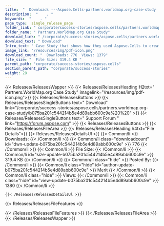 ```yaml
---
title:  "  Downloads ---Aspose.Cells-partners.worldmap.org-case-study . " 
description:  "    . " 
keywords:  "    . " 
page_type:  single_release_page
folder_link: " corporate/success-stories/aspose.cells/partners.worldmap.org-case-study/"
folder_name: " Partners.WorldMap.org Case Study"
download_link: " /corporate/success-stories/aspose.cells/partners.worldmap.org-case-study/b075ba201c544214b5e4d89abb600c9e"
download_text: " Download"
Intro_text: " Case Study that shows how they used Aspose.Cells to create spreadsheets from dat..."
image_link: "/resources/img/pdf-icon.png"
download_count: "  Downloads: 776  Views: 1379"
file_size: "  File Size: 319.4 KB "
parent_path: "corporate/success-stories/aspose.cells"
section_parent_path: "corporate/success-stories"
weight: 28
---
```


{{< Releases/ReleasesWapper >}}
  {{< Releases/ReleasesHeading H2txt=" Partners.WorldMap.org Case Study" imagelink="/resources/img/pdf-icon.png">}}
  {{< Releases/ReleasesButtons >}}
    {{< Releases/ReleasesSingleButtons text=" Download" link="/corporate/success-stories/aspose.cells/partners.worldmap.org-case-study/b075ba201c544214b5e4d89abb600c9e%20%20" >}}
    {{< Releases/ReleasesSingleButtons text=" Support Forum " link="https://forum.aspose.com" >}}
  {{< Releases/ReleasesButtons >}}
  {{< Releases/ReleasesFileArea >}}
    {{< Releases/ReleasesHeading h4txt="File Details">}}
    {{< Releases/ReleasesDetailsUl >}}
            {{< Common/li  >}} Downloads: {{< /Common/li >}} 
      {{< Common/li class="downloadcount" id="dwn-update-b075ba201c544214b5e4d89abb600c9e" >}} 776 {{< /Common/li >}} 
      {{< Common/li  >}} File Size: {{< /Common/li >}} 
      {{< Common/li id="size-update-b075ba201c544214b5e4d89abb600c9e" >}} 319.4 KB {{< /Common/li >}} 
      {{< Common/li  class="hide" >}} Posted By: {{< /Common/li >}} 
      {{< Common/li class="hide" id="author-update-b075ba201c544214b5e4d89abb600c9e" >}} Merit {{< /Common/li >}} 
      {{< Common/li class="hide"  >}} Views: {{< /Common/li >}} 
      {{< Common/li class="hide" id="view-update-b075ba201c544214b5e4d89abb600c9e" >}} 1380 {{< /Common/li >}} 

    {{< /Releases/ReleasesDetailsUl >}}

  {{< Releases/ReleasesFileFeatures >}}
      
  {{< /Releases/ReleasesFileFeatures >}}
 {{< /Releases/ReleasesFileArea >}}
{{< /Releases/ReleasesWapper >}}


